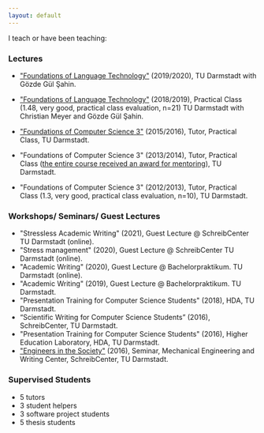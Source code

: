 ```yaml
---
layout: default
---
```


I teach or have been teaching:

### Lectures
* ["Foundations of Language Technology"](https://www.informatik.tu-darmstadt.de/ukp/teaching_ukp/courses_3/previous_terms/wise_2018___2019/foundations_of_language_technology_6/foundations_of_language_technology_7.en.jsp) (2019/2020), TU Darmstadt with Gözde Gül Şahin.
* ["Foundations of Language Technology"](https://www.informatik.tu-darmstadt.de/ukp/teaching_ukp/courses_3/current_and_upcoming_courses/wise_2018___2019/foundations_of_language_technology_6/foundations_of_language_technology_7.en.jsp) (2018/2019), Practical Class (1.48, very good, practical class evaluation, n=21) TU Darmstadt with Christian Meyer and Gözde Gül Şahin.

* ["Foundations of Computer Science 3"](https://www.visinf.tu-darmstadt.de/classes/lectures/gdi_iii/vi_lectures_gdi3_ws15.en.jsp) (2015/2016), Tutor, Practical Class, TU Darmstadt.
* "Foundations of Computer Science 3" (2013/2014), Tutor, Practical Class ([the entire course received an award for mentoring](https://www.fachschaft.informatik.tu-darmstadt.de/de/studierende/feedback/hall-of-fame/)), TU Darmstadt.
* "Foundations of Computer Science 3" (2012/2013), Tutor, Practical Class (1.3, very good, practical class evaluation, n=10), TU Darmstadt.

### Workshops/ Seminars/ Guest Lectures
* "Stressless Academic Writing" (2021), Guest Lecture @ SchreibCenter TU Darmstadt (online).
* "Stress management" (2020), Guest Lecture @ SchreibCenter TU Darmstadt (online).
* "Academic Writing" (2020), Guest Lecture @ Bachelorpraktikum. TU Darmstadt (online).
* "Academic Writing" (2019), Guest Lecture @ Bachelorpraktikum. TU Darmstadt.
* "Presentation Training for Computer Science Students" (2018), HDA, TU Darmstadt.
* “Scientific Writing for Computer Science Students” (2016), SchreibCenter, TU Darmstadt.
* "Presentation Training for Computer Science Students" (2016), Higher Education Laboratory, HDA, TU Darmstadt.
* ["Engineers in the Society"](https://www.maschinenbau.tu-darmstadt.de/studieren/interessierte/studiengaenge_mb/b_mpe/index.en.jsp) (2016), Seminar, Mechanical Engineering and Writing Center, SchreibCenter, TU Darmstadt.

### Supervised Students
* 5 tutors
* 3 student helpers
* 3 software project students
* 5 thesis students
